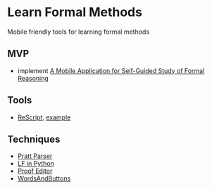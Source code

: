# Learn Formal Methods

Mobile friendly tools for learning formal methods

## MVP

* implement [A Mobile Application for Self-Guided Study of Formal Reasoning](https://arxiv.org/pdf/2002.12553.pdf)

## Tools

* [ReScript](https://rescript-lang.org/), [example](https://github.com/paulshen/nook-exchange)

## Techniques

* [Pratt Parser](https://engineering.desmos.com/articles/pratt-parser/)
* [LF in Python](https://github.com/jon-jacky/FLiP)
* [Proof Editor](https://proofs.openlogicproject.org/)
* [WordsAndButtons](http://wordsandbuttons.online/)
